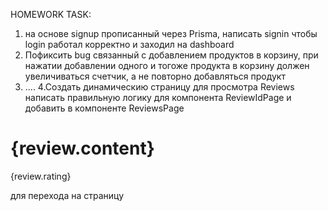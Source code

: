 HOMEWORK TASK:
1. на основе signup прописанный через Prisma, написать signin чтобы login работал корректно и заходил на dashboard
2. Пофиксить bug связанный с добавлением продуктов в корзину, при нажатии добавлении одного и тогоже продукта в корзину должен увеличиваться счетчик, а не повторно добавляться продукт
3. ....
4.Создать динамическию страницу для просмотра Reviews написать правильную логику для компонента ReviewIdPage и добавить в компоненте ReviewsPage 
<Link href={`/reviews/${review.id}`} key={review.id}>
            <div
              key={review.content}
              className="p-4 border rounded-md border-gray-200 pb-4 flex flex-col gap-2 items-center justify-center"
            >
              <h1>{review.content}</h1>
              <p>{review.rating}</p>
            </div>
          </Link>
для перехода на страницу